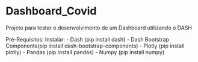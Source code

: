 # Dashboard_Covid

Projeto para testar o desenvolvimento de um Dashboard utilizando o DASH

Pré-Requisitos:
Instalar:
    - Dash (pip install dash)
    - Dash Bootstrap Components(pip install dash-bootstrap-components)
    - Plotly (pip install plotly)
    - Pandas (pip install pandas)
    - Numpy (pip install numpy)


